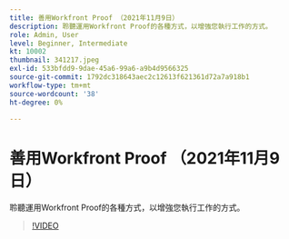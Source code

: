 ```yaml
---
title: 善用Workfront Proof （2021年11月9日）
description: 聆聽運用Workfront Proof的各種方式，以增強您執行工作的方式。
role: Admin, User
level: Beginner, Intermediate
kt: 10002
thumbnail: 341217.jpeg
exl-id: 533bfdd9-9dae-45a6-99a6-a9b4d9566325
source-git-commit: 1792dc318643aec2c12613f621361d72a7a918b1
workflow-type: tm+mt
source-wordcount: '38'
ht-degree: 0%

---
```


# 善用Workfront Proof （2021年11月9日）

聆聽運用Workfront Proof的各種方式，以增強您執行工作的方式。

>[!VIDEO](https://video.tv.adobe.com/v/341217/?quality=12&learn=on)
